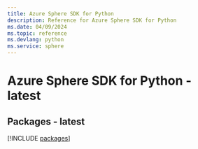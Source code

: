 ```yaml
---
title: Azure Sphere SDK for Python
description: Reference for Azure Sphere SDK for Python
ms.date: 04/09/2024
ms.topic: reference
ms.devlang: python
ms.service: sphere
---
```

# Azure Sphere SDK for Python - latest
## Packages - latest
[!INCLUDE [packages](sphere-index.md)]